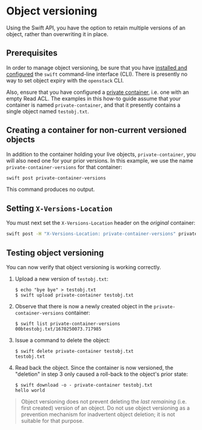 # Object versioning

Using the Swift API, you have the option to retain multiple versions
of an object, rather than overwriting it in place.

## Prerequisites

In order to manage object versioning, be sure that you have [installed
and configured](../) the `swift` command-line interface (CLI). There
is presently no way to set object expiry with the `openstack` CLI.

Also, ensure that you have configured a [private
container](private-container.md), i.e. one with an empty Read ACL. The
examples in this how-to guide assume that your container is named
`private-container`, and that it presently contains a single object
named `testobj.txt`.

## Creating a container for non-current versioned objects

In addition to the container holding your live objects,
`private-container`, you will also need one for your prior
versions. In this example, we use the name
`private-container-versions` for that container:

```bash
swift post private-container-versions
```
This command produces no output.

## Setting `X-Versions-Location`

You must next set the `X-Versions-Location` header on the *original*
container:

```bash
swift post -H "X-Versions-Location: private-container-versions" private-container
```

## Testing object versioning

You can now verify that object versioning is working correctly.

1. Upload a new version of `testobj.txt`:
   ```console
   $ echo "bye bye" > testobj.txt
   $ swift upload private-container testobj.txt

   ```
2. Observe that there is now a newly created object in the
   `private-container-versions` container:
   ```console
   $ swift list private-container-versions
   00btestobj.txt/1670250073.717985
   ```
3. Issue a command to delete the object:
   ```console
   $ swift delete private-container testobj.txt
   testobj.txt
   ```
4. Read back the object. Since the container is now versioned, the
   "deletion" in step 3 only caused a roll-back to the object's prior
   state:
   ```console
   $ swift download -o - private-container testobj.txt
   hello world
   ```

> Object versioning does not prevent deleting the *last remaining*
> (i.e. first created) version of an object. Do not use object
> versioning as a prevention mechanism for inadvertent object
> deletion; it is not suitable for that purpose.
